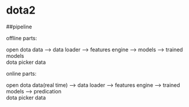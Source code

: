 # dota2


##pipeline 

offline parts:

open dota data   --> data loader --> features engine --> models --> trained models<br>
dota picker data

online parts:

open dota data(real time)   --> data loader --> features engine --> trained models --> predication<br>
dota picker data
